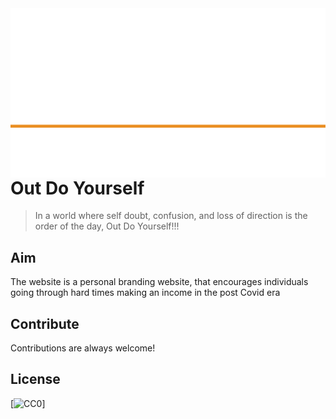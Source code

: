 <img src="images\Out-do-youself-big.png" align="right" />

# Out Do Yourself
> In a world where self doubt, confusion, and loss of direction is the order of the day, Out Do Yourself!!!



## Aim
The website is a personal branding website, that encourages individuals going through hard times making an income in the post Covid era

## Contribute

Contributions are always welcome!


## License

[![CC0](https://drive.google.com/file/d/1EfMORS2KxENNJvCaz3XqVILpUxB3bAjn/view?usp=sharing)]
